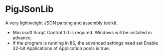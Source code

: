 # PigJSonLib
A very lightweight JSON parsing and assembly toolkit.
 - Microsoft Script Control 1.0 is required. Windows will be installed in advance.
 - If the program is running in IIS, the advanced settings need set Enable 32-bit Applications of Application pools is true.
